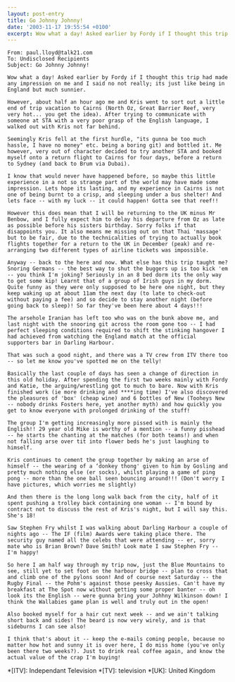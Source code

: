 ```yaml
---
layout: post-entry
title: Go Johnny Johnny!
date: '2003-11-17 19:55:54 +0100'
excerpt: Wow what a day! Asked earlier by Fordy if I thought this trip had made any impression on me and I said no not really; its just like being in England but much sunnier.
---
```

    From: paul.lloyd@talk21.com
    To: Undisclosed Recipients
    Subject: Go Johnny Johnny!

    Wow what a day! Asked earlier by Fordy if I thought this trip had made any impression on me and I said no not really; its just like being in England but much sunnier.

    However, about half an hour ago me and Kris went to sort out a little end of trip vacation to Cairns (North Oz, Great Barrier Reef, very very hot... you get the idea). After trying to communicate with someone at STA with a very poor grasp of the English language, I walked out with Kris not far behind.

    Seemingly Kris fell at the first hurdle, "its gunna be too much hassle, I have no money" etc. being a boring git) and bottled it. Me however, very out of character decided to try another STA and booked myself onto a return flight to Cairns for four days, before a return to Sydney (and back to Brum via Dubai).

    I know that would never have happened before, so maybe this little experience in a not so strange part of the world may have made some impression. Lets hope its lasting, and my experience in Cairns is not one of being burnt to a crisp, and sleeping under a bus shelter! And lets face -- with my luck -- it could happen! Gotta see that reef!!

    However this does mean that I will be returning to the UK minus Mr Benbow, and I fully expect him to delay his departure from Oz as late as possible before his sisters birthday. Sorry folks if that disappoints you. It also means me missing out on that Thai 'massage' but to be fair, due to the technicalities of trying to actually book flights together for a return to the UK in December (peak) and re-arranging two different types of airline tickets was impossible.

    Anyway -- back to the here and now. What else has this trip taught me? Snoring Germans -- the best way to shut the buggers up is too kick 'em -- you think I'm joking? Seriously in an 8 bed dorm its the only way to get some kip! Learnt that of a group of Irish guys in my dorm. Quite funny as they were only supposed to be here one night, but they keep waking up at about 11am the next day (to late to check-out without paying a fee) and so decide to stay another night (before going back to sleep)! So far they've been here about 4 days!!!

    The arsehole Iranian has left too who was on the bunk above me, and last night with the snooring git across the room gone too -- I had perfect sleeping conditions required to shift the stinking hangover I had achieved from watching the England match at the official supporters bar in Darling Harbour.

    That was such a good night, and there was a TV crew from ITV there too -- so let me know you've spotted me on the telly!

    Basically the last couple of days has seen a change of direction in this old holiday. After spending the first two weeks mainly with Fordy and Katie, the arguing/wrestling got to much to bare. Now with Kris finished work (ie more drinking and ****ing time) I've also discovered the pleasures of 'box' (cheap wine) and 6 bottles of New (Tooheys New -- nobody drinks Fosters here, yet another myth) and how quickly you get to know everyone with prolonged drinking of the stuff!

    The group I'm getting increasingly more pissed with is mainly the English!! 29 year old Mike is worthy of a mention -- a funny pisshead -- he starts the chanting at the matches (for both teams!) and when not falling arse over tit into flower beds he's just laughing to himself.

    Kris continues to cement the group together by making an arse of himself -- the wearing of a ‘donkey thong' given to him by Gosling and pretty much nothing else (er socks), whilst playing a game of ping pong -- more than the one ball seen bouncing around!!! (Don't worry I have pictures, which worries me slightly)

    And then there is the long long walk back from the city, half of it spent pushing a trolley back containing one woman -- I'm bound by contract not to discuss the rest of Kris's night, but I will say this. She's 18!

    Saw Stephen Fry whilst I was walking about Darling Harbour a couple of nights ago -- The IF (film) Awards were taking place there. The security guy named all the celebs that were attending -- er, sorry mate who is Brian Brown? Dave Smith? Look mate I saw Stephen Fry -- I'm happy!

    So here I am half way through my trip now, just the Blue Mountains to see, still yet to set foot on the harbour bridge -- plan to cross that and climb one of the pylons soon! And of course next Saturday -- the Rugby Final -- the Pohm's against those peesky Aussies. Can't have my breakfast at The Spot now without getting some proper banter -- oh look its the English -- were gunna bring your Johhny Wilkinson down! I think the Wallabies game plan is well and truly out in the open!

    Also booked myself for a hair cut next week -- and we ain't talking short back and sides! The beard is now very wirely, and is that sideburns I can see also!

    I think that's about it -- keep the e-mails coming people, because no matter how hot and sunny it is over here, I do miss home (you've only been there two weeks?). Just to drink real coffee again, and know the actual value of the crap I'm buying!

*[ITV]: Independant Television
*[TV]: television
*[UK]: United Kingdom